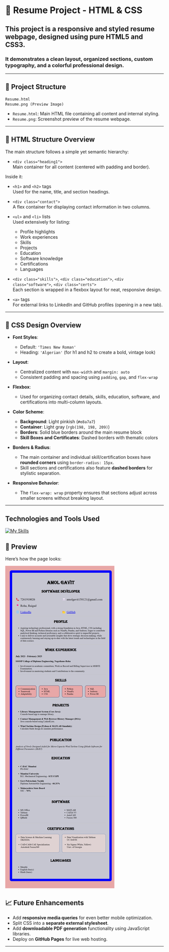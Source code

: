 
# 📄 Resume Project - HTML & CSS

## This project is a **responsive and styled resume webpage**, designed using **pure HTML5** and **CSS3**.  
### It demonstrates a clean layout, organized sections, custom typography, and a colorful professional design.


---

## 📂 Project Structure

```
Resume.html
Resume.png (Preview Image)
```

- `Resume.html`: Main HTML file containing all content and internal styling.
- `Resume.png`: Screenshot preview of the resume webpage.

---



## 🎨 HTML Structure Overview

The main structure follows a simple yet semantic hierarchy:

- `<div class="heading1">`  
  Main container for all content (centered with padding and border).

Inside it:

- `<h1>` and `<h2>` tags  
  Used for the name, title, and section headings.

- `<div class="contact">`  
  A flex container for displaying contact information in two columns.

- `<ul>` and `<li>` lists  
  Used extensively for listing:
  - Profile highlights
  - Work experiences
  - Skills
  - Projects
  - Education
  - Software knowledge
  - Certifications
  - Languages

- `<div class="skills">`, `<div class="education">`, `<div class="software">`, `<div class="certs">`  
  Each section is wrapped in a flexbox layout for neat, responsive design.

- `<a>` tags  
  For external links to LinkedIn and GitHub profiles (opening in a new tab).

---

## 🎨 CSS Design Overview

- **Font Styles**:
  - Default: `'Times New Roman'`
  - Heading: `'Algerian'` (for h1 and h2 to create a bold, vintage look)

- **Layout**:
  - Centralized content with `max-width` and `margin: auto`
  - Consistent padding and spacing using `padding`, `gap`, and `flex-wrap`

- **Flexbox**:
  - Used for organizing contact details, skills, education, software, and certifications into multi-column layouts.

- **Color Scheme**:
  - **Background**: Light pinkish (`#e8a7a7`)
  - **Container**: Light gray (`rgb(198, 198, 209)`)
  - **Borders**: Solid blue borders around the main resume block
  - **Skill Boxes and Certificates**: Dashed borders with thematic colors

- **Borders & Radius**:
  - The main container and individual skill/certification boxes have **rounded corners** using `border-radius: 15px`.
  - Skill sections and certifications also feature **dashed borders** for stylistic separation.

- **Responsive Behavior**:
  - The `flex-wrap: wrap` property ensures that sections adjust across smaller screens without breaking layout.

---


## Technologies and Tools Used

[![My Skills](https://skillicons.dev/icons?i=html,css,vscode)](https://skillicons.dev) 



## 📸 Preview

Here’s how the page looks:

![Contact Page Preview](Resume.png) 





## 📈 Future Enhancements

- Add **responsive media queries** for even better mobile optimization.
- Split CSS into a **separate external stylesheet**.
- Add **downloadable PDF generation** functionality using JavaScript libraries.
- Deploy on **GitHub Pages** for live web hosting.

---




